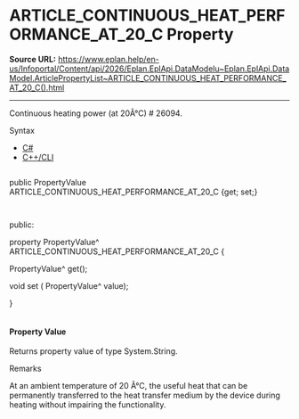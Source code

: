 # ARTICLE_CONTINUOUS_HEAT_PERFORMANCE_AT_20_C Property

**Source URL:** https://www.eplan.help/en-us/Infoportal/Content/api/2026/Eplan.EplApi.DataModelu~Eplan.EplApi.DataModel.ArticlePropertyList~ARTICLE_CONTINUOUS_HEAT_PERFORMANCE_AT_20_C().html

---

Continuous heating power (at 20Â°C) # 26094.

Syntax

- [C#](#i-syntax-CS)
- [C++/CLI](#i-syntax-CPP2005)

```
```
public PropertyValue ARTICLE_CONTINUOUS_HEAT_PERFORMANCE_AT_20_C {get; set;}
```
```

```
```
public:

property PropertyValue^ ARTICLE_CONTINUOUS_HEAT_PERFORMANCE_AT_20_C {

   PropertyValue^ get();

   void set (    PropertyValue^ value);

}
```
```

#### Property Value

Returns property value of type System.String.

Remarks

At an ambient temperature of 20 Â°C, the useful heat that can be permanently transferred to the heat transfer medium by the device during heating without impairing the functionality.
